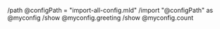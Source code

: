 /path @configPath = "import-all-config.mld"
/import "@configPath" as @myconfig
/show @myconfig.greeting
/show @myconfig.count
